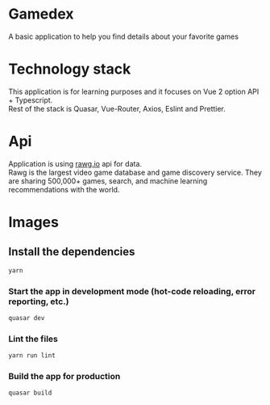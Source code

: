 # Gamedex

A basic application to help you find details about your favorite games

# Technology stack

This application is for learning purposes and it focuses on Vue 2 option API + Typescript.<br/>
Rest of the stack is Quasar, Vue-Router, Axios, Eslint and Prettier.

# Api

Application is using [rawg.io](https://rawg.io/apidocs) api for data.<br/>
Rawg  is the largest video game database and game discovery service. They are sharing 500,000+ games, search, and machine learning recommendations with the world.

# Images


## Install the dependencies
```bash
yarn
```

### Start the app in development mode (hot-code reloading, error reporting, etc.)
```bash
quasar dev
```

### Lint the files
```bash
yarn run lint
```

### Build the app for production
```bash
quasar build
```
